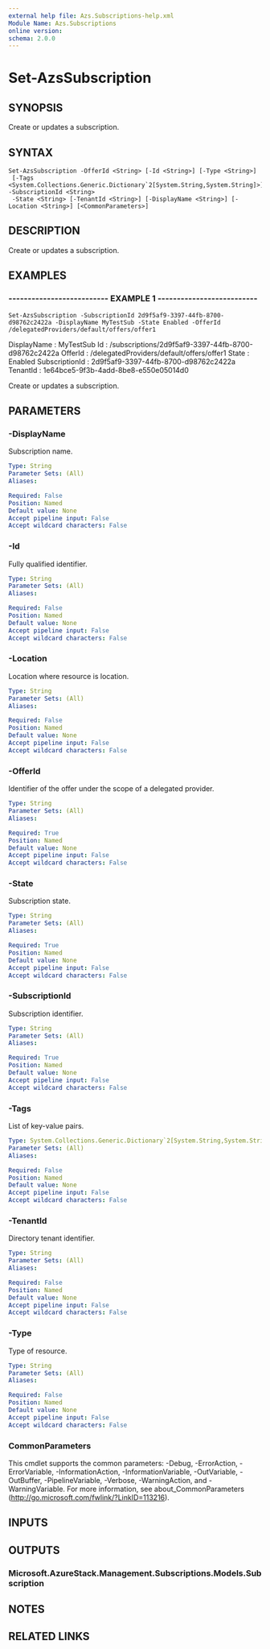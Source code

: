 ```yaml
---
external help file: Azs.Subscriptions-help.xml
Module Name: Azs.Subscriptions
online version: 
schema: 2.0.0
---
```


# Set-AzsSubscription

## SYNOPSIS
Create or updates a subscription.

## SYNTAX

```
Set-AzsSubscription -OfferId <String> [-Id <String>] [-Type <String>]
 [-Tags <System.Collections.Generic.Dictionary`2[System.String,System.String]>] -SubscriptionId <String>
 -State <String> [-TenantId <String>] [-DisplayName <String>] [-Location <String>] [<CommonParameters>]
```

## DESCRIPTION
Create or updates a subscription.

## EXAMPLES

### -------------------------- EXAMPLE 1 --------------------------
```
Set-AzsSubscription -SubscriptionId 2d9f5af9-3397-44fb-8700-d98762c2422a -DisplayName MyTestSub -State Enabled -OfferId /delegatedProviders/default/offers/offer1
```

DisplayName    : MyTestSub
Id             : /subscriptions/2d9f5af9-3397-44fb-8700-d98762c2422a
OfferId        : /delegatedProviders/default/offers/offer1
State          : Enabled
SubscriptionId : 2d9f5af9-3397-44fb-8700-d98762c2422a
TenantId       : 1e64bce5-9f3b-4add-8be8-e550e05014d0

Create or updates a subscription.

## PARAMETERS

### -DisplayName
Subscription name.

```yaml
Type: String
Parameter Sets: (All)
Aliases: 

Required: False
Position: Named
Default value: None
Accept pipeline input: False
Accept wildcard characters: False
```

### -Id
Fully qualified identifier.

```yaml
Type: String
Parameter Sets: (All)
Aliases: 

Required: False
Position: Named
Default value: None
Accept pipeline input: False
Accept wildcard characters: False
```

### -Location
Location where resource is location.

```yaml
Type: String
Parameter Sets: (All)
Aliases: 

Required: False
Position: Named
Default value: None
Accept pipeline input: False
Accept wildcard characters: False
```

### -OfferId
Identifier of the offer under the scope of a delegated provider.

```yaml
Type: String
Parameter Sets: (All)
Aliases: 

Required: True
Position: Named
Default value: None
Accept pipeline input: False
Accept wildcard characters: False
```

### -State
Subscription state.

```yaml
Type: String
Parameter Sets: (All)
Aliases: 

Required: True
Position: Named
Default value: None
Accept pipeline input: False
Accept wildcard characters: False
```

### -SubscriptionId
Subscription identifier.

```yaml
Type: String
Parameter Sets: (All)
Aliases: 

Required: True
Position: Named
Default value: None
Accept pipeline input: False
Accept wildcard characters: False
```

### -Tags
List of key-value pairs.

```yaml
Type: System.Collections.Generic.Dictionary`2[System.String,System.String]
Parameter Sets: (All)
Aliases: 

Required: False
Position: Named
Default value: None
Accept pipeline input: False
Accept wildcard characters: False
```

### -TenantId
Directory tenant identifier.

```yaml
Type: String
Parameter Sets: (All)
Aliases: 

Required: False
Position: Named
Default value: None
Accept pipeline input: False
Accept wildcard characters: False
```

### -Type
Type of resource.

```yaml
Type: String
Parameter Sets: (All)
Aliases: 

Required: False
Position: Named
Default value: None
Accept pipeline input: False
Accept wildcard characters: False
```

### CommonParameters
This cmdlet supports the common parameters: -Debug, -ErrorAction, -ErrorVariable, -InformationAction, -InformationVariable, -OutVariable, -OutBuffer, -PipelineVariable, -Verbose, -WarningAction, and -WarningVariable. For more information, see about_CommonParameters (http://go.microsoft.com/fwlink/?LinkID=113216).

## INPUTS

## OUTPUTS

### Microsoft.AzureStack.Management.Subscriptions.Models.Subscription

## NOTES

## RELATED LINKS

